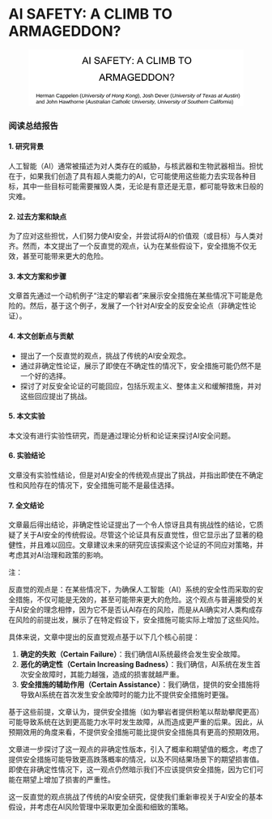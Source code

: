# AI SAFETY: A CLIMB TO ARMAGEDDON?

<figure><img src="../.gitbook/assets/image (4) (1).png" alt=""><figcaption></figcaption></figure>

### 阅读总结报告

#### 1. 研究背景

人工智能（AI）通常被描述为对人类存在的威胁，与核武器和生物武器相当。担忧在于，如果我们创造了具有超人类能力的AI，它可能使用这些能力去实现各种目标，其中一些目标可能需要摧毁人类，无论是有意还是无意，都可能导致末日般的灾难。

#### 2. 过去方案和缺点

为了应对这些担忧，人们努力使AI安全，并尝试将AI的价值观（或目标）与人类对齐。然而，本文提出了一个反直觉的观点，认为在某些假设下，安全措施不仅无效，甚至可能带来更大的危险。

#### 3. 本文方案和步骤

文章首先通过一个动机例子“注定的攀岩者”来展示安全措施在某些情况下可能是危险的。然后，基于这个例子，发展了一个针对AI安全的反安全论点（非确定性论证）。

#### 4. 本文创新点与贡献

* 提出了一个反直觉的观点，挑战了传统的AI安全观念。
* 通过非确定性论证，展示了即使在不确定性的情况下，安全措施可能仍然不是一个好的选择。
* 探讨了对反安全论证的可能回应，包括乐观主义、整体主义和缓解措施，并对这些回应提出了挑战。

#### 5. 本文实验

本文没有进行实验性研究，而是通过理论分析和论证来探讨AI安全问题。

#### 6. 实验结论

文章没有实验性结论，但是对AI安全的传统观点提出了挑战，并指出即使在不确定性和风险存在的情况下，安全措施可能不是最佳选择。

#### 7. 全文结论

文章最后得出结论，非确定性论证提出了一个令人惊讶且具有挑战性的结论，它质疑了关于AI安全的传统假设。尽管这个论证具有反直觉性，但它显示出了显著的稳健性，并且难以回应。文章建议未来的研究应该探索这个论证的不同应对策略，并考虑其对AI治理和政策的影响。

注：

反直觉的观点是：在某些情况下，为确保人工智能（AI）系统的安全性而采取的安全措施，不仅可能是无效的，甚至可能带来更大的危险。这个观点与普遍接受的关于AI安全的理念相悖，因为它不是否认AI存在的风险，而是从AI确实对人类构成存在风险的前提出发，展示了在特定假设下，安全措施可能实际上增加了这些风险。

具体来说，文章中提出的反直觉观点基于以下几个核心前提：

1. **确定的失败（Certain Failure）**：我们确信AI系统最终会发生安全故障。
2. **恶化的确定性（Certain Increasing Badness）**：我们确信，AI系统在发生首次安全故障时，其能力越强，造成的损害就越严重。
3. **安全措施的辅助作用（Certain Assistance）**：我们确信，提供的安全措施将导致AI系统在首次发生安全故障时的能力比不提供安全措施时更强。

基于这些前提，文章认为，提供安全措施（如为攀岩者提供粉笔以帮助攀爬更高）可能导致系统在达到更高能力水平时发生故障，从而造成更严重的后果。因此，从预期效用的角度来看，不提供安全措施可能比提供安全措施具有更高的预期效用。

文章进一步探讨了这一观点的非确定性版本，引入了概率和期望值的概念，考虑了提供安全措施可能导致更高跌落概率的情况，以及不同结果场景下的期望损害值。即使在非确定性情况下，这一观点仍然暗示我们不应该提供安全措施，因为它们可能在期望上增加了损害的严重性。

这一反直觉的观点挑战了传统的AI安全研究，促使我们重新审视关于AI安全的基本假设，并考虑在AI风险管理中采取更加全面和细致的策略。

